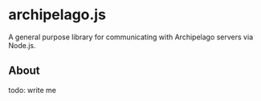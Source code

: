 # archipelago.js

A general purpose library for communicating with Archipelago servers via Node.js.

## About

todo: write me